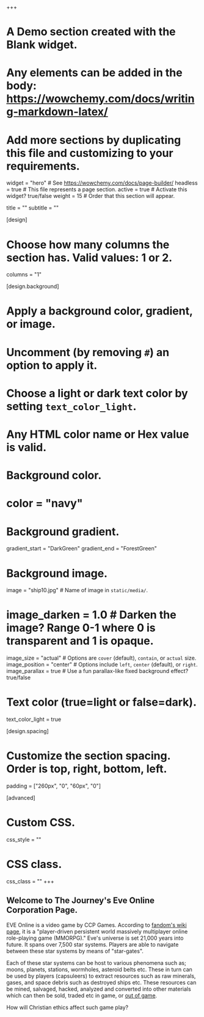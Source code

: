 +++
# A Demo section created with the Blank widget.
# Any elements can be added in the body: https://wowchemy.com/docs/writing-markdown-latex/
# Add more sections by duplicating this file and customizing to your requirements.

widget = "hero"  # See https://wowchemy.com/docs/page-builder/
headless = true  # This file represents a page section.
active = true  # Activate this widget? true/false
weight = 15  # Order that this section will appear.

title = ""
subtitle = ""

[design]
  # Choose how many columns the section has. Valid values: 1 or 2.
  columns = "1"

[design.background]
  # Apply a background color, gradient, or image.
  #   Uncomment (by removing `#`) an option to apply it.
  #   Choose a light or dark text color by setting `text_color_light`.
  #   Any HTML color name or Hex value is valid.

  # Background color.
  # color = "navy"
  
  # Background gradient.
  gradient_start = "DarkGreen"
  gradient_end = "ForestGreen"
  
  # Background image.
  image = "ship10.jpg"  # Name of image in `static/media/`.
  # image_darken = 1.0  # Darken the image? Range 0-1 where 0 is transparent and 1 is opaque.
  image_size = "actual"  #  Options are `cover` (default), `contain`, or `actual` size.
  image_position = "center"  # Options include `left`, `center` (default), or `right`.
  image_parallax = true  # Use a fun parallax-like fixed background effect? true/false
  
  # Text color (true=light or false=dark).
  text_color_light = true

[design.spacing]
  # Customize the section spacing. Order is top, right, bottom, left.
  padding = ["260px", "0", "60px", "0"]

[advanced]
 # Custom CSS. 
 css_style = ""
 
 # CSS class.
 css_class = ""
+++

## Welcome to The Journey's Eve Online Corporation Page.

EVE Online is a video game by CCP Games. According to [fandom's wiki page](https://eve.fandom.com/wiki/EVE_Online), it is a "player-driven persistent world massively multiplayer online role-playing game (MMORPG)." Eve's universe is set 21,000 years into future. It spans over 7,500 star systems. Players are able to navigate between these star systems by means of "star-gates". 

Each of these star systems can be host to various phenomena such as; moons, planets, stations, wormholes, asteroid belts etc. These in turn can be used by players (capsuleers) to extract resources such as raw minerals, gases, and space debris such as destroyed ships etc. These resources can be mined, salvaged, hacked, analyzed and converted into other materials which can then be sold, traded etc in game, or [out of game](http://evewiz.com/270-pirate-faction-eve-ships). 

How will Christian ethics affect such game play?
